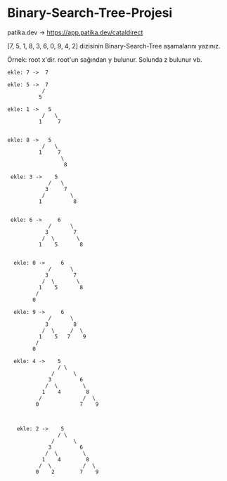 # Binary-Search-Tree-Projesi

patika.dev -> https://app.patika.dev/cataldirect

[7, 5, 1, 8, 3, 6, 0, 9, 4, 2] dizisinin Binary-Search-Tree aşamalarını yazınız.

Örnek: root x'dir. root'un sağından y bulunur. Solunda z bulunur vb.


    ekle: 7 ->  7
    
    ekle: 5 ->  7
               /
              5
              
    ekle: 1 ->   5
               /   \
              1     7     
              
    
    ekle: 8 ->   5
               /   \
              1     7 
                     \
                      8
                      
     ekle: 3 ->    5
                 /   \
                3     7 
               /        \
              1          8     
              
              
     ekle: 6 ->     6
                 /      \
                3        7 
               /  \       \
              1    5       8
              

      ekle: 0 ->     6
                 /      \
                3        7 
               /  \       \
              1    5       8
             /
            0
            
      ekle: 9 ->     6
                 /      \
                3        8 
               /  \     /  \
              1    5   7    9
             /
            0
                  
      ekle: 4 ->    5
                    / \
                  /      \
                 3         6  
                /  \        \
               1    4        8 
              /             /  \
             0             7    9
             
 
 
       ekle: 2 ->    5
                    / \
                  /      \
                 3         6  
                /  \        \
               1    4        8 
              /  \          /  \
             0    2        7    9
          
